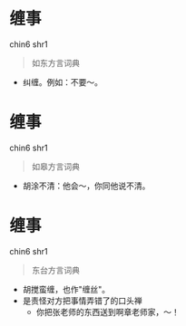 # 缠事
chin6 shr1
> 如东方言词典
- 纠缠。例如：不要～。

# 缠事
chin6 shr1
> 如皋方言词典
- 胡涂不清：他会～，你同他说不清。

# 缠事
chin6 shr1
> 东台方言词典
- 胡搅蛮缠，也作"缠丝"。
- 是责怪对方把事情弄错了的口头禅
  - 你把张老师的东西送到啊章老师家，～！
